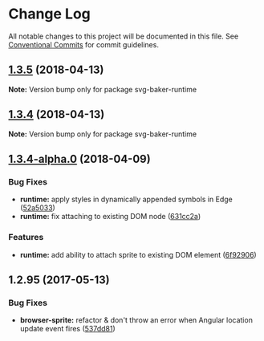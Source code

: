 # Change Log

All notable changes to this project will be documented in this file.
See [Conventional Commits](https://conventionalcommits.org) for commit guidelines.

<a name="1.3.5"></a>
## [1.3.5](https://github.com/kisenka/svg-baker/packages/svg-baker-runtime/compare/svg-baker-runtime@1.3.4...svg-baker-runtime@1.3.5) (2018-04-13)




**Note:** Version bump only for package svg-baker-runtime

<a name="1.3.4"></a>
## [1.3.4](https://github.com/kisenka/svg-baker/packages/svg-baker-runtime/compare/svg-baker-runtime@1.3.4-alpha.0...svg-baker-runtime@1.3.4) (2018-04-13)




**Note:** Version bump only for package svg-baker-runtime

<a name="1.3.4-alpha.0"></a>
## [1.3.4-alpha.0](https://github.com/kisenka/svg-baker/packages/svg-baker-runtime/compare/svg-baker-runtime@1.2.99...svg-baker-runtime@1.3.4-alpha.0) (2018-04-09)


### Bug Fixes

* **runtime:** apply styles in dynamically appended symbols in Edge ([52a5033](https://github.com/kisenka/svg-baker/packages/svg-baker-runtime/commit/52a5033))
* **runtime:** fix attaching to existing DOM node ([631cc2a](https://github.com/kisenka/svg-baker/packages/svg-baker-runtime/commit/631cc2a))


### Features

* **runtime:** add ability to attach sprite to existing DOM element ([6f92906](https://github.com/kisenka/svg-baker/packages/svg-baker-runtime/commit/6f92906))




<a name="1.2.95"></a>
## 1.2.95 (2017-05-13)


### Bug Fixes

* **browser-sprite:** refactor & don't throw an error when Angular location update event fires ([537dd81](https://github.com/kisenka/svg-baker/packages/svg-baker-runtime/commit/537dd81))
